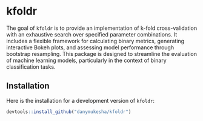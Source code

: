
<!-- README.md is generated from README.Rmd. Please edit that file -->

# kfoldr

<!-- badges: start -->
<!-- badges: end -->

The goal of `kfoldr` is to provide an implementation of k-fold
cross-validation with an exhaustive search over specified parameter
combinations. It includes a flexible framework for calculating binary
metrics, generating interactive Bokeh plots, and assessing model
performance through bootstrap resampling. This package is designed to
streamline the evaluation of machine learning models, particularly in
the context of binary classification tasks.

## Installation

Here is the installation for a development version of `kfoldr`:

``` r
devtools::install_github("danymukesha/kfoldr")
```
